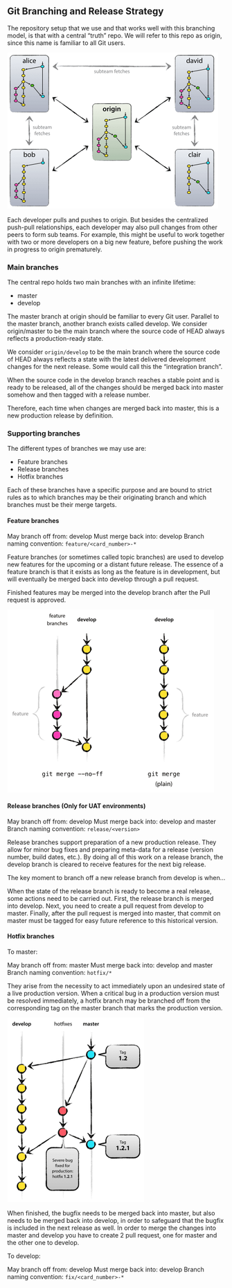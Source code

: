 ## Git Branching and Release Strategy

The repository setup that we use and that works well with this branching model, is that with a central “truth” repo. We will refer to this repo as origin, since this name is familiar to all Git users.

<img src="images/centr-decentr@2x.png" width="487">

Each developer pulls and pushes to origin. But besides the centralized push-pull relationships, each developer may also pull changes from other peers to form sub teams. For example, this might be useful to work together with two or more developers on a big new feature, before pushing the work in progress to origin prematurely.

### Main branches

The central repo holds two main branches with an infinite lifetime:

- master
- develop

The master branch at origin should be familiar to every Git user. Parallel to the master branch, another branch exists called develop.
We consider origin/master to be the main branch where the source code of HEAD always reflects a production-ready state.

We consider `origin/develop` to be the main branch where the source code of HEAD always reflects a state with the latest delivered development changes for the next release. Some would call this the “integration branch”. 

When the source code in the develop branch reaches a stable point and is ready to be released, all of the changes should be merged back into master somehow and then tagged with a release number.

Therefore, each time when changes are merged back into master, this is a new production release by definition.

### Supporting branches

The different types of branches we may use are:

- Feature branches
- Release branches
- Hotfix branches

Each of these branches have a specific purpose and are bound to strict rules as to which branches may be their originating branch and which branches must be their merge targets.

#### Feature branches

May branch off from: develop
Must merge back into: develop
Branch naming convention: `feature/<card_number>-*`

Feature branches (or sometimes called topic branches) are used to develop new features for the upcoming or a distant future release. The essence of a feature branch is that it exists as long as the feature is in development, but will eventually be merged back into develop through a pull request.

Finished features may be merged into the develop branch after the Pull request is approved. 

<img src="images/merge-without-ff@2x.png" width="478">

#### Release branches (Only for UAT environments)

May branch off from: develop
Must merge back into: develop and master
Branch naming convention: `release/<version>`

Release branches support preparation of a new production release. They allow for minor bug fixes and preparing meta-data for a release (version number, build dates, etc.). By doing all of this work on a release branch, the develop branch is cleared to receive features for the next big release.

The key moment to branch off a new release branch from develop is when…

When the state of the release branch is ready to become a real release, some actions need to be carried out. First, the release branch is merged into develop. Next, you need to create a pull request from develop to master. Finally, after the pull request is merged into master, that commit on master must be tagged for easy future reference to this historical version.

#### Hotfix branches

To master:

May branch off from: master
Must merge back into: develop and master
Branch naming convention: `hotfix/*`

They arise from the necessity to act immediately upon an undesired state of a live production version. When a critical bug in a production version must be resolved immediately, a hotfix branch may be branched off from the corresponding tag on the master branch that marks the production version.

<img src="images/hotfix-branches@2x.png" width="316">

When finished, the bugfix needs to be merged back into master, but also needs to be merged back into develop, in order to safeguard that the bugfix is included in the next release as well. In order to merge the changes into master and develop you have to create 2 pull request, one for master and the other one to develop.

To develop:

May branch off from: develop
Must merge back into: develop
Branch naming convention: `fix/<card_number>-*`
